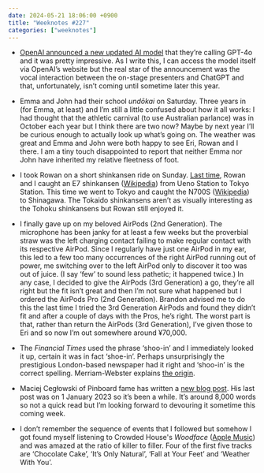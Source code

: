 ```yaml
---
date: 2024-05-21 18:06:00 +0900
title: "Weeknotes #227"
categories: ["weeknotes"]
---
```


- [OpenAI announced a new updated AI model](https://openai.com/index/hello-gpt-4o/) that they’re calling GPT-4o and it was pretty impressive. As I write this, I can access the model itself via OpenAI’s website but the real star of the announcement was the vocal interaction between the on-stage presenters and ChatGPT and that, unfortunately, isn’t coming until sometime later this year.

- Emma and John had their school _undōkai_ on Saturday. Three years in (for Emma, at least) and I’m still a little confused about how it all works: I had thought that the athletic carnival (to use Australian parlance) was in October each year but I think there are two now? Maybe by next year I’ll be curious enough to actually look up what’s going on. The weather was great and Emma and John were both happy to see Eri, Rowan and I there. I am a tiny touch disappointed to report that neither Emma nor John have inherited my relative fleetness of foot. 

- I took Rowan on a short shinkansen ride on Sunday. [Last time](https://updates.inqk.net/post/1715084400.html), Rowan and I caught an E7 shinkansen ([Wikipedia](https://en.wikipedia.org/wiki/E7_and_W7_Series_Shinkansen)) from Ueno Station to Tokyo Station. This time we went to Tokyo and caught the N700S ([Wikipedia](https://en.wikipedia.org/wiki/N700S_Series_Shinkansen )) to Shinagawa. The Tokaido shinkansens aren’t as visually interesting as the Tohoku shinkansens but Rowan still enjoyed it.

- I finally gave up on my beloved AirPods (2nd Generation). The microphone has been janky for at least a few weeks but the proverbial straw was the left charging contact failing to make regular contact with its respective AirPod. Since I regularly have just one AirPod in my ear, this led to a few too many occurrences of the right AirPod running out of power, me switching over to the left AirPod only to discover it too was out of juice. (I say ‘few’ to sound less pathetic; it happened twice.) In any case, I decided to give the AirPods (3rd Generation) a go, they’re all right but the fit isn’t great and then I’m not sure what happened but I ordered the AirPods Pro (2nd Generation). Brandon advised me to do this the last time I tried the 3rd Generation AirPods and found they didn’t fit and after a couple of days with the Pros, he’s right. The worst part is that, rather than return the AirPods (3rd Generation), I’ve given those to Eri and so now I’m out somewhere around ¥70,000.

- The _Financial Times_ used the phrase ‘shoo-in’ and I immediately looked it up, certain it was in fact ‘shoe-in’. Perhaps unsurprisingly the prestigious London-based newspaper had it right and ‘shoo-in’ is the correct spelling. Merriam-Webster explains [the origin](https://www.merriam-webster.com/wordplay/the-shady-past-of-shoo-ins).

- Maciej Cegłowski of Pinboard fame has written a [new blog post](https://idlewords.com/2024/5/the_lunacy_of_artemis.htm). His last post was on 1 January 2023 so it’s been a while. It’s around 8,000 words so not a quick read but I’m looking forward to devouring it sometime this coming week.

- I don’t remember the sequence of events that I followed but somehow I got found myself listening to Crowded House's _Woodface_ ([Apple Music](https://music.apple.com/us/album/woodface/724471916)) and was amazed at the ratio of killer to filler. Four of the first five tracks are ‘Chocolate Cake’, ‘It’s Only Natural’, ‘Fall at Your Feet’ and ‘Weather With You’.

